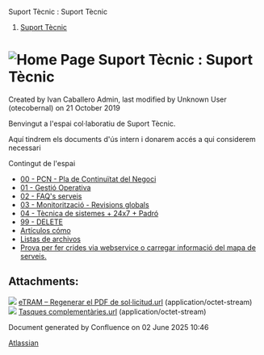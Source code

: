 Suport Tècnic : Suport Tècnic  

1.  [Suport Tècnic](index.md)

![Home Page](images/icons/contenttypes/home_page_16.png) Suport Tècnic : Suport Tècnic
======================================================================================

Created by Ivan Caballero Admin, last modified by Unknown User (otecobernal) on 21 October 2019

  

  

Benvingut a l'espai col·laboratiu de Suport Tècnic.

Aquí tindrem els documents d'ús intern i donarem accés a qui considerem necessari

Contingut de l'espai

*   [00 - PCN - Pla de Continuïtat del Negoci](41521057.md)
*   [01 - Gestió Operativa](26313391.md)
*   [02 - FAQ's serveis](26313393.md)
*   [03 - Monitorització - Revisions globals](26313327.md)
*   [04 - Tècnica de sistemes + 24x7 + Padró](26313202.md)
*   [99 - DELETE](99---DELETE_64979390.md)
*   [Artículos cómo](81856277.md)
*   [Listas de archivos](Listas-de-archivos_41517087.md)
*   [Prova per fer crides via webservice o carregar informació del mapa de serveis.](34505176.md)

Attachments:
------------

![](images/icons/bullet_blue.gif) [eTRAM – Regenerar el PDF de sol·licitud.url](attachments/13893782/64979199.url) (application/octet-stream)  
![](images/icons/bullet_blue.gif) [Tasques complementàries.url](attachments/13893782/64979324.url) (application/octet-stream)  

Document generated by Confluence on 02 June 2025 10:46

[Atlassian](http://www.atlassian.com/)